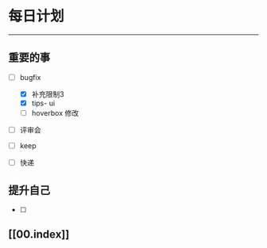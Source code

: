
# 每日计划
---
## 重要的事

- [ ]  bugfix
    - [x] 补充限制3
    - [x] tips- ui
    - [ ] hoverbox 修改
- [ ]  评审会
- [ ]  keep
- [ ] 快递




## 提升自己

- [ ] 



## [[00.index]]











